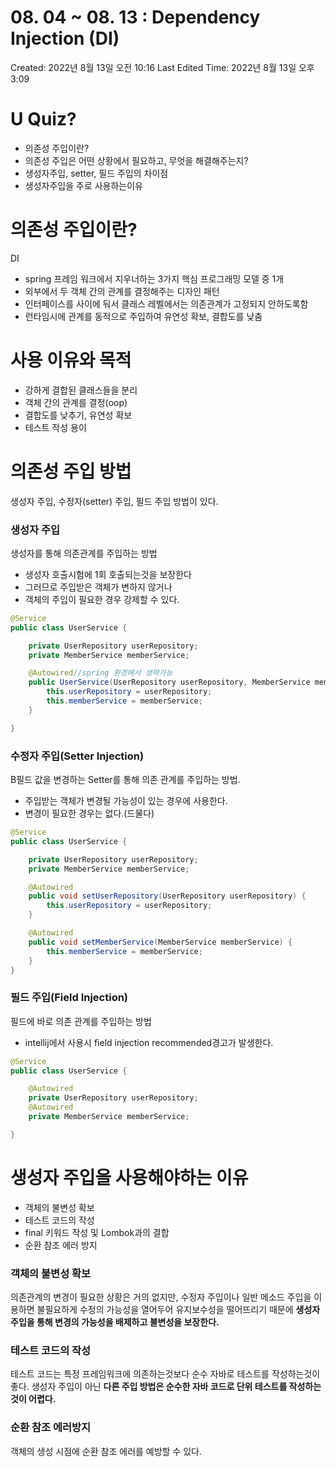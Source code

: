 # 08. 04 ~ 08. 13 : Dependency Injection (DI)

Created: 2022년 8월 13일 오전 10:16
Last Edited Time: 2022년 8월 13일 오후 3:09

# U Quiz?

- 의존성 주입이란?
- 의존성 주입은 어떤 상황에서 필요하고, 무엇을 해결해주는지?
- 생성자주입, setter, 필드 주입의 차이점
- 생성자주입을 주로 사용하는이유

# 의존성 주입이란?

DI

- spring 프레임 워크에서 지우너하는 3가지 핵심 프로그래밍 모델 중 1개
- 외부에서 두 객체 간의 관계를 결정해주는 디자인 패턴
- 인터페이스를 사이에 둬서 클래스 레벨에서는 의존관계가 고정되지 안하도록함
- 런타임시에 관계를 동적으로 주입하여 유연성 확보, 결합도를 낮춤

# 사용 이유와 목적

- 강하게 결합된 클래스들을 분리
- 객체 간의 관계를 결정(oop)
- 결합도를 낮추기, 유연성 확보
- 테스트 작성 용이

# 의존성 주입 방법

생성자 주입, 수정자(setter) 주입, 필드 주입 방법이 있다.

### 생성자 주입

생성자를 통해 의존관계를 주입하는 방법

- 생성자 호출시험에 1회 호출되는것을 보장한다
- 그러므로 주입받은 객체가 변하지 않거나
- 객체의 주입이 필요한 경우 강제할 수 있다.

```java
@Service
public class UserService {

    private UserRepository userRepository;
    private MemberService memberService;

    @Autowired//spring 환경에서 생략가능
    public UserService(UserRepository userRepository, MemberService memberService) {
        this.userRepository = userRepository;
        this.memberService = memberService;
    }

}

```

### 수정자 주입(Setter Injection)

B필드 값을 변경하는 Setter를 통해 의존 관계를 주입하는 방법.

- 주입받는 객체가 변경될 가능성이 있는 경우에 사용한다.
- 변경이 필요한 경우는 없다.(드물다)

```java
@Service
public class UserService {

    private UserRepository userRepository;
    private MemberService memberService;

    @Autowired
    public void setUserRepository(UserRepository userRepository) {
        this.userRepository = userRepository;
    }

    @Autowired
    public void setMemberService(MemberService memberService) {
        this.memberService = memberService;
    }
}

```

### 필드 주입(Field Injection)

필드에 바로 의존 관계를 주입하는 방법

- intellij에서 사용시 field injection recommended경고가 발생한다.

```java
@Service
public class UserService {

    @Autowired
    private UserRepository userRepository;
    @Autowired
    private MemberService memberService;

}

```

# 생성자 주입을 사용해야하는 이유

- 객체의 불변성 확보
- 테스트 코드의 작성
- final 키워드 작성 및 Lombok과의 결합
- 순환 참조 에러 방지

### 객체의 불변성 확보

의존관계의 변경이 필요한 상황은 거의 없지만, 수정자 주입이나 일반 메소드 주입을 이용하면 불필요하게 수정의 가능성을 열어두어 유지보수성을 떨어뜨리기 때문에 **생성자 주입을 통해 변경의 가능성을 배제하고 불변성을 보장한다.**

### 테스트 코드의 작성

테스트 코드는 특정 프레임워크에 의존하는것보다 순수 자바로 테스트를 작성하는것이 좋다. 생성자 주입이 아닌 **다른 주입 방법은 순수한 자바 코드로 단위 테스트를 작성하는 것이 어렵다.**

### 순환 참조 에러방지

객체의 생성 시점에 순환 참조 에러를 예방할 수 있다.
